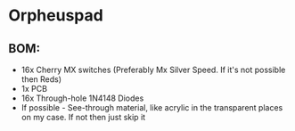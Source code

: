 # Orpheuspad

## BOM:
- 16x Cherry MX switches (Preferably Mx Silver Speed. If it's not possible then Reds)
- 1x PCB
- 16x Through-hole 1N4148 Diodes
- If possible - See-through material, like acrylic in the transparent places on my case. If not then just skip it
